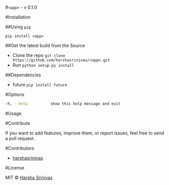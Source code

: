 #`<app>` - v 0.1.0

#Installation

##Using `pip`

`pip install <app>`

##Get the latest build from the Source

* Clone the repo `git clone https://github.com/harshasrinivas/<app>.git`
* Run `python setup.py install`

##Dependencies

* future `pip install future`

#Options

```sh
-h, --help          show this help message and exit
```


#Usage


#Contribute

If you want to add features, improve them, or report issues, feel free to send a pull request.

#Contributors

* [harshasrinivas](https://github.com/harshasrinivas)

#License

MIT © [Harsha Srinivas](https://in.linkedin.com/in/harshasrinivas)
